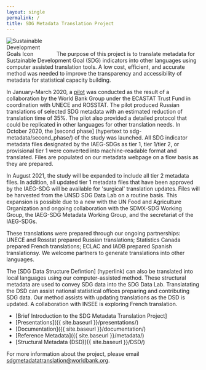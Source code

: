 ```yaml
---
layout: single
permalink: /
title: SDG Metadata Translation Project
---
```

<img alt="Sustainable Development Goals Icon" src="{{ site.baseurl }}/assets/img/sdg-icon.png" class="align-left" style="max-width:25%" />
The purpose of this project is to translate metadata for Sustainable Development Goal (SDG) indicators into other languages using computer assisted translation tools. A low cost, efficient, and accurate method was needed to improve the transparency and accessibility of metadata for statistical capacity building.


In January-March 2020, a [pilot](/sdg-metadata/pilot/) was conducted as the result of a collaboration by the World Bank Group under the ECASTAT Trust Fund in coordination with UNECE and ROSSTAT. The pilot produced Russian translations of selected SDG metadata with an estimated reduction of translation time of 35%. The pilot also provided a detailed protocol that could be replicated in other languages for other translation needs. In October 2020, the [second phase] (hypertext to sdg-metadata/second_phase/) of the study was launched. All SDG indicator metadata files designated by the IAEG-SDGs as tier 1, tier 1/tier 2, or provisional tier 1 were converted into machine-readable format and translated. Files are populated on our metadata webpage on a flow basis as they are prepared. 

In August 2021, the study will be expanded to include all tier 2 metadata files. In addition, all updated tier 1 metadata files that have been approved by the IAEG-SDG will be available for 'surgical' translation updates. Files will be harvested from the UNSD SDG Data Lab on a routine basis. This expansion is possible due to a new with the UN Food and Agriculture Organization and ongoing collaboration with the SDMX-SDG Working Group, the IAEG-SDG Metadata Working Group, and the secretariat of the IAEG-SDGs.

These translations were prepared through our ongoing partnerships: UNECE and Rosstat prepared Russian translations; Statistics Canada prepared French translations; ECLAC and IADB prepared Spanish translationsy. We welcome partners to generate translations into other languages.

The [SDG Data Structure Defintion] (hyperlink) can also be translated into local languages using our computer-assisted method. These structural metadata are used to convey SDG data into the SDG Data Lab. Translatating the DSD can assist national statistical offices preparing and contributing SDG data. Our method assists with updating translations as the DSD is updated. A collaboration with INSEE is exploring French translation.

* [Brief Introduction to the SDG Metadata Translation Project]
* [Presentations]({{ site.baseurl }}/presentations/)
* [Documentation]({{ site.baseurl }}/documentation/)
* [Reference Metadata]({{ site.baseurl }}/metadata/)
* [Structural Metadata (DSD)]{{ site.baseurl }}/DSD/)

For more information about the project, please email <sdgmetadatatranslation@worldbank.org>.
